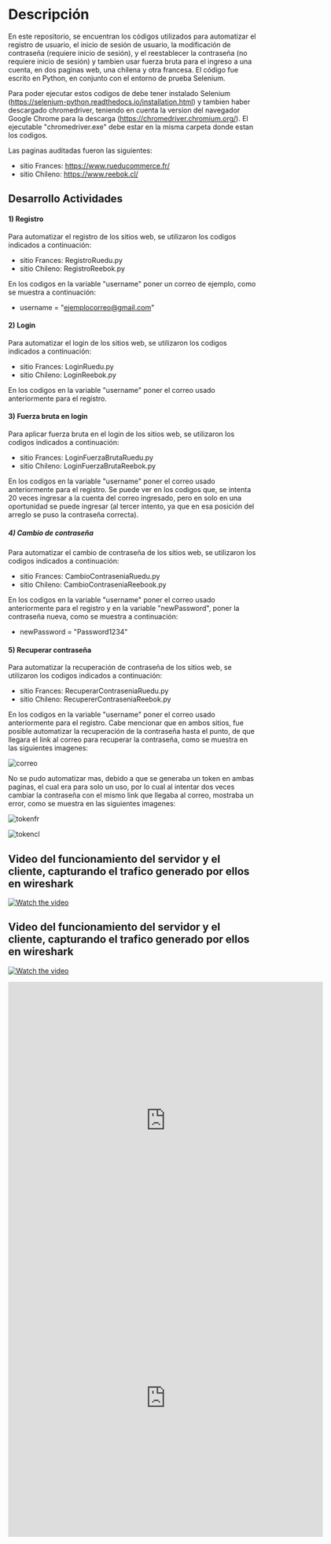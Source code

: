 # Descripción
En este repositorio, se encuentran los códigos utilizados para automatizar el registro de usuario, el inicio de sesión de usuario, la modificación de contraseña (requiere inicio de sesión), y el reestablecer la contraseña (no requiere inicio de sesión) y tambien usar fuerza bruta para el ingreso a una cuenta, en dos paginas web, una chilena y otra francesa. El código fue escrito en Python, en conjunto con el entorno de prueba Selenium.

Para poder ejecutar estos codigos de debe tener instalado Selenium (https://selenium-python.readthedocs.io/installation.html) y tambien haber descargado chromedriver, teniendo en cuenta la version del navegador Google Chrome para la descarga (https://chromedriver.chromium.org/). El ejecutable "chromedriver.exe" debe estar en la misma carpeta donde estan los codigos.

Las paginas auditadas fueron las siguientes:
* sitio Frances: https://www.rueducommerce.fr/
* sitio Chileno: https://www.reebok.cl/


## Desarrollo Actividades

#### 1) Registro

Para automatizar el registro de los sitios web, se utilizaron los codigos indicados a continuación:

* sitio Frances: RegistroRuedu.py
* sitio Chileno: RegistroReebok.py

En los codigos en la variable "username" poner un correo de ejemplo, como se muestra a continuación:

* username = "ejemplocorreo@gmail.com"

#### 2) Login

Para automatizar el login de los sitios web, se utilizaron los codigos indicados a continuación:

* sitio Frances: LoginRuedu.py
* sitio Chileno: LoginReebok.py

En los codigos en la variable "username" poner el correo usado anteriormente para el registro.

#### 3) Fuerza bruta en login

Para aplicar fuerza bruta en el login de los sitios web, se utilizaron los codigos indicados a continuación:

* sitio Frances: LoginFuerzaBrutaRuedu.py
* sitio Chileno: LoginFuerzaBrutaReebok.py

En los codigos en la variable "username" poner el correo usado anteriormente para el registro.
Se puede ver en los codigos que, se intenta 20 veces ingresar a la cuenta del correo ingresado, pero en solo en una oportunidad se puede ingresar (al tercer intento, ya que en esa posición del arreglo se puso la contraseña correcta). 

##### 4) Cambio de contraseña

Para automatizar el cambio de contraseña de los sitios web, se utilizaron los codigos indicados a continuación:

* sitio Frances: CambioContraseniaRuedu.py
* sitio Chileno: CambioContraseniaReebook.py

En los codigos en la variable "username" poner el correo usado anteriormente para el registro y en la variable "newPassword", poner la contraseña nueva, como se muestra a continuación:

* newPassword = "Password1234"

#### 5) Recuperar contraseña

Para automatizar la recuperación de contraseña de los sitios web, se utilizaron los codigos indicados a continuación:

* sitio Frances: RecuperarContraseniaRuedu.py
* sitio Chileno: RecupererContraseniaReebok.py

En los codigos en la variable "username" poner el correo usado anteriormente para el registro.
Cabe mencionar que en ambos sitios, fue posible automatizar la recuperación de la contraseña hasta el punto, de que llegara el link al correo para recuperar la contraseña, como se muestra en las siguientes imagenes:

![correo](images/recuperarContrasenia.PNG)

No se pudo automatizar mas, debido a que se generaba un token en ambas paginas, el cual era para solo un uso, por lo cual al intentar dos veces cambiar la contraseña con el mismo link que llegaba al correo, mostraba un error, como se muestra en las siguientes imagenes:

![tokenfr](images/tokencl.png)

![tokencl](images/tokenfr.PNG)


## Video del funcionamiento del servidor y el cliente, capturando el trafico generado por ellos en wireshark

[![Watch the video](<img src="images/Ruedu.PNG" alt="alt text" width="300" height="300">)](https://player.vimeo.com/video/709373645?h=898a634214)

## Video del funcionamiento del servidor y el cliente, capturando el trafico generado por ellos en wireshark
[![Watch the video](images/Reebok.PNG)](https://player.vimeo.com/video/709375876?h=b556063de2)

<iframe src="https://player.vimeo.com/video/709373645?h=898a634214" width="640" height="564" frameborder="0" allow="autoplay; fullscreen" allowfullscreen></iframe>

<iframe src="https://player.vimeo.com/video/709375876?h=b556063de2" width="640" height="564" frameborder="0" allow="autoplay; fullscreen" allowfullscreen></iframe>


